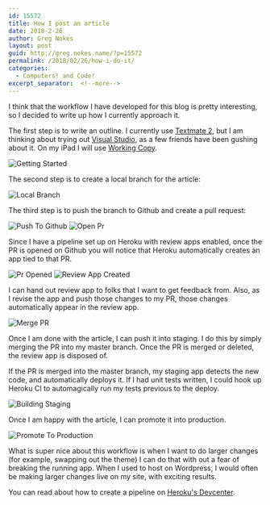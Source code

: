 ```yaml
---
id: 15572
title: How I post an article
date: 2018-2-26
author: Greg Nokes
layout: post
guid: http://greg.nokes.name/?p=15572
permalink: /2018/02/26/how-i-do-it/
categories:
  - Computers! and Code!
excerpt_separator:  <!--more-->
---
```

I think that the workflow I have developed for this blog is pretty interesting, so I decided to write up how I currently approach it.
<!--more-->

The first step is to write an outline. I currently use [Textmate 2](http://macromates.com), but I am thinking about trying out [Visual Studio](https://code.visualstudio.com), as a few friends have been gushing about it. On my iPad I will use [Working Copy](https://workingcopyapp.com).

![Getting Started](/wp-content/uploads/2018/02/textmate-getting-started.png)

The second step is to create a local branch for the article:

![Local Branch](/wp-content/uploads/2018/02/local-branch.png)

The third step is to push the branch to Github and create a pull request:

![Push To Github](/wp-content/uploads/2018/02/push-to-github.png)
![Open Pr](/wp-content/uploads/2018/02/open-pr.png)

Since I have a pipeline set up on Heroku with review apps enabled, once the PR is opened on Github you will notice that Heroku automatically creates an app tied to that PR.

![Pr Opened](/wp-content/uploads/2018/02/pr-opened.png)
![Review App Created](/wp-content/uploads/2018/02/review-app-created.png)

I can hand out review app to folks that I want to get feedback from. Also, as I revise the app and push those changes to my PR, those changes automatically appear in the review app.

![Merge PR](/wp-content/uploads/2018/02/Merge-PR.png)

Once I am done with the article, I can push it into staging. I do this by simply merging the PR into my master branch. Once the PR is merged or deleted, the review app is disposed of.

If the PR is merged into the master branch, my staging app detects the new code, and automatically deploys it. If I had unit tests written, I could hook up Heroku CI to automagically run my tests previous to the deploy.

![Building Staging](/wp-content/uploads/2018/02/Building-Staging.png)

Once I am happy with the article, I can promote it into production.

![Promote To Production](/wp-content/uploads/2018/02/Promote-to-Production.png)

What is super nice about this workflow is when I want to do larger changes (for example, swapping out the theme) I can do that with out a fear of breaking the running app. When I used to host on Wordpress, I would often be making larger changes live on my site, with exciting results.

You can read about how to create a pipeline on [Heroku's Devcenter](https://devcenter.heroku.com/articles/pipelines).

